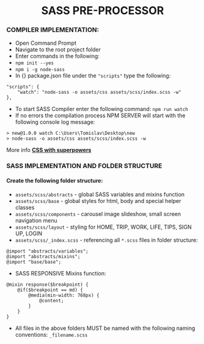 <h1 align="center">SASS PRE-PROCESSOR</h1>

### COMPILER IMPLEMENTATION:

* Open Command Prompt
* Navigate to the root project folder
* Enter commands in the following:
* ```npm init --yes```
* ```npm i -g node-sass```
* In {} package.json file under the ```"scripts"``` type the following:
```
"scripts": {
    "watch": "node-sass -o assets/css assets/scss/index.scss -w"
},
```

* To start SASS Compiler enter the following command: ```npm run watch```
* If no errors the compilation process NPM SERVER will start with the following console log message:
```
> new@1.0.0 watch C:\Users\Tomislav\Desktop\new
> node-sass -o assets/css assets/scss/index.scss -w
```

More info **[CSS with superpowers](https://sass-lang.com/)**

### SASS IMPLEMENTATION AND FOLDER STRUCTURE

#### Create the following folder structure:
* ```assets/scss/abstracts``` - global SASS variables and mixins function
* ```assets/scss/base``` - global styles for html, body and special helper classes
* ```assets/scss/components``` - carousel image slideshow, small screen navigation menu
* ```assets/scss/layout``` - styling for HOME, TRIP, WORK, LIFE, TIPS, SIGN UP, LOGIN
* ```assets/scss/_index.scss``` - referencing all ```*.scss``` files in folder structure:
```
@import "abstracts/variables";
@import "abstracts/mixins";
@import "base/base";
```
* SASS RESPONSIVE Mixins function:
```
@mixin response($breakpoint) {
    @if($breakpoint == md) {
        @media(min-width: 768px) {
            @content;
        }
    }
}
```
* All files in the above folders MUST be named with the following naming conventions: ```_filename.scss```